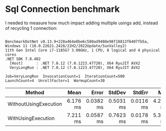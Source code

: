 ﻿# Sql Connection benchmark

I needed to measure how much impact adding multiple usings add, instead of recycling 1 connection:

```

BenchmarkDotNet v0.13.9+228a464e8be6c580ad9408e98f18813f6407fb5a, Windows 11 (10.0.22621.2428/22H2/2022Update/SunValley2)
11th Gen Intel Core i7-1185G7 3.00GHz, 1 CPU, 8 logical and 4 physical cores
.NET SDK 7.0.402
  [Host]      : .NET 7.0.12 (7.0.1223.47720), X64 RyuJIT AVX2
  VeryLongRun : .NET 7.0.12 (7.0.1223.47720), X64 RyuJIT AVX2

Job=VeryLongRun  InvocationCount=1  IterationCount=500  
LaunchCount=4  UnrollFactor=1  WarmupCount=30  

```
| Method                | Mean     | Error     | StdDev    | StdErr    | Min      | Max       | Op/s  | Allocated |
|---------------------- |---------:|----------:|----------:|----------:|---------:|----------:|------:|----------:|
| WithoutUsingExecution | 6.176 ms | 0.0382 ms | 0.5031 ms | 0.0116 ms | 4.290 ms |  7.931 ms | 161.9 |   6.25 KB |
| WithUsingExecution    | 7.211 ms | 0.0587 ms | 0.7623 ms | 0.0178 ms | 5.310 ms | 10.537 ms | 138.7 |   6.86 KB |

